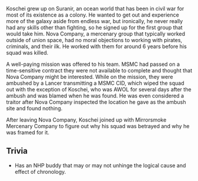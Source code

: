 Koschei grew up on Suranir, an ocean world that has been in civil war for most of its existence as a colony. He wanted to get out and experience more of the galaxy aside from endless war, but ironically, he never really had any skills other than fighting, so he signed up for the first group that would take him. Nova Company, a mercenary group that typically worked outside of union space, had no moral objections to working with pirates, criminals, and their ilk. He worked with them for around 6 years before his squad was killed.

A well-paying mission was offered to his team. MSMC had passed on a time-sensitive contract they were not available to complete and thought that Nova Company might be interested. While on the mission, they were ambushed by a Lancer transmitting a MSMC CID, which wiped the squad out with the exception of Koschei, who was AWOL for several days after the ambush and was blamed when he was found. He was even considered a traitor after Nova Company inspected the location he gave as the ambush site and found nothing.

After leaving Nova Company, Koschei joined up with Mirrorsmoke Mercenary Company to figure out why his squad was betrayed and why he was framed for it.

## Trivia

* Has an NHP buddy that may or may not unhinge the logical cause and effect of chronology.